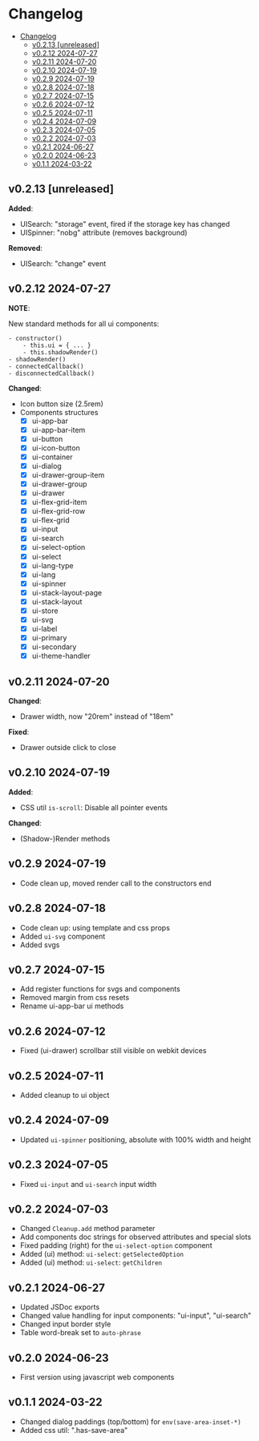 # Changelog

<!--toc:start-->

- [Changelog](#changelog)
  - [v0.2.13 [unreleased]](#v0213-unreleased)
  - [v0.2.12 2024-07-27](#v0212-2024-07-27)
  - [v0.2.11 2024-07-20](#v0211-2024-07-20)
  - [v0.2.10 2024-07-19](#v0210-2024-07-19)
  - [v0.2.9 2024-07-19](#v029-2024-07-19)
  - [v0.2.8 2024-07-18](#v028-2024-07-18)
  - [v0.2.7 2024-07-15](#v027-2024-07-15)
  - [v0.2.6 2024-07-12](#v026-2024-07-12)
  - [v0.2.5 2024-07-11](#v025-2024-07-11)
  - [v0.2.4 2024-07-09](#v024-2024-07-09)
  - [v0.2.3 2024-07-05](#v023-2024-07-05)
  - [v0.2.2 2024-07-03](#v022-2024-07-03)
  - [v0.2.1 2024-06-27](#v021-2024-06-27)
  - [v0.2.0 2024-06-23](#v020-2024-06-23)
  - [v0.1.1 2024-03-22](#v011-2024-03-22)
  <!--toc:end-->

## v0.2.13 [unreleased]

**Added**:

- UISearch: "storage" event, fired if the storage key has changed
- UISpinner: "nobg" attribute (removes background)

**Removed**:

- UISearch: "change" event

## v0.2.12 2024-07-27

**NOTE**:

New standard methods for all ui components:

    - constructor()
        - this.ui = { ... }
        - this.shadowRender()
    - shadowRender()
    - connectedCallback()
    - disconnectedCallback()

**Changed**:

- Icon button size (2.5rem)
- Components structures
  - [x] ui-app-bar
  - [x] ui-app-bar-item
  - [x] ui-button
  - [x] ui-icon-button
  - [x] ui-container
  - [x] ui-dialog
  - [x] ui-drawer-group-item
  - [x] ui-drawer-group
  - [x] ui-drawer
  - [x] ui-flex-grid-item
  - [x] ui-flex-grid-row
  - [x] ui-flex-grid
  - [x] ui-input
  - [x] ui-search
  - [x] ui-select-option
  - [x] ui-select
  - [x] ui-lang-type
  - [x] ui-lang
  - [x] ui-spinner
  - [x] ui-stack-layout-page
  - [x] ui-stack-layout
  - [x] ui-store
  - [x] ui-svg
  - [x] ui-label
  - [x] ui-primary
  - [x] ui-secondary
  - [x] ui-theme-handler

## v0.2.11 2024-07-20

**Changed**:

- Drawer width, now "20rem" instead of "18em"

**Fixed**:

- Drawer outside click to close

## v0.2.10 2024-07-19

**Added**:

- CSS util `is-scroll`: Disable all pointer events

**Changed**:

- (Shadow-)Render methods

## v0.2.9 2024-07-19

- Code clean up, moved render call to the constructors end

## v0.2.8 2024-07-18

- Code clean up: using template and css props
- Added `ui-svg` component
- Added svgs

## v0.2.7 2024-07-15

- Add register functions for svgs and components
- Removed margin from css resets
- Rename ui-app-bar ui methods

## v0.2.6 2024-07-12

- Fixed (ui-drawer) scrollbar still visible on webkit devices

## v0.2.5 2024-07-11

- Added cleanup to ui object

## v0.2.4 2024-07-09

- Updated `ui-spinner` positioning, absolute with 100% width and height

## v0.2.3 2024-07-05

- Fixed `ui-input` and `ui-search` input width

## v0.2.2 2024-07-03

- Changed `Cleanup.add` method parameter
- Add components doc strings for observed attributes and special slots
- Fixed padding (right) for the `ui-select-option` component
- Added (ui) method: `ui-select`: `getSelectedOption`
- Added (ui) method: `ui-select`: `getChildren`

## v0.2.1 2024-06-27

- Updated JSDoc exports
- Changed value handling for input components: "ui-input", "ui-search"
- Changed input border style
- Table word-break set to `auto-phrase`

## v0.2.0 2024-06-23

- First version using javascript web components

## v0.1.1 2024-03-22

- Changed dialog paddings (top/bottom) for `env(save-area-inset-*)`
- Added css util: ".has-save-area"
